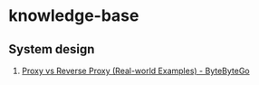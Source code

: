 # knowledge-base

## System design

1. [Proxy vs Reverse Proxy (Real-world Examples) - ByteByteGo](https://youtu.be/4NB0NDtOwIQ)
